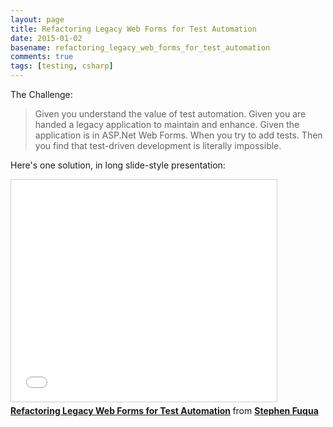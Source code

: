 ```yaml
---
layout: page
title: Refactoring Legacy Web Forms for Test Automation
date: 2015-01-02
basename: refactoring_legacy_web_forms_for_test_automation
comments: true
tags: [testing, csharp]
---
```


The Challenge:

> Given you understand the value of test automation.
> Given you are handed a legacy application to maintain and enhance.
> Given the application is in ASP.Net Web Forms.
> When you try to add tests.
> Then you find that test-driven development is literally impossible.

Here's one solution, in long slide-style presentation:

<iframe src="//www.slideshare.net/slideshow/embed_code/43083246" marginwidth="0" marginheight="0" scrolling="no" style="border:1px solid #CCC; border-width:1px; margin-bottom:5px; max-width: 100%;" allowfullscreen="" width="425" height="355" frameborder="0"> </iframe>
 <div style="margin-bottom:5px"> <strong> <a href="//www.slideshare.net/StephenFuqua/refactoring-web-forms-for-test-automation" title="Refactoring Legacy Web Forms for Test Automation" target="_blank">Refactoring Legacy Web Forms for Test Automation</a> </strong> from <strong><a href="//www.slideshare.net/StephenFuqua" target="_blank">Stephen Fuqua</a></strong> </div>
